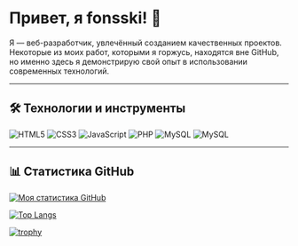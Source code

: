 # Привет, я fonsski! 👋

Я — веб-разработчик, увлечённый созданием качественных проектов. Некоторые из моих работ, которыми я горжусь, находятся вне GitHub, но именно здесь я демонстрирую свой опыт в использовании современных технологий.

---

## 🛠 Технологии и инструменты

![HTML5](https://img.shields.io/badge/HTML5-E34F26?style=flat&logo=html5&logoColor=white)
![CSS3](https://img.shields.io/badge/CSS3-1572B6?style=flat&logo=css3)
![JavaScript](https://img.shields.io/badge/JavaScript-F7DF1E?style=flat&logo=javascript&logoColor=black)
![PHP](https://img.shields.io/badge/PHP-777BB4?style=flat&logo=php&logoColor=white)
![MySQL](https://img.shields.io/badge/MySQL-4479A1?style=flat&logo=mysql&logoColor=white)
![MySQL](https://img.shields.io/badge/Laravel-4479A1?style=flat&logo=laravel&logoColor=white)

---

## 📊 Статистика GitHub
[![Моя статистика GitHub](https://github-readme-stats.vercel.app/api?username=fonsski&show_icons=true&theme=default)](https://github.com/YOUR_USERNAME)

[![Top Langs](https://github-readme-stats.vercel.app/api/top-langs/?username=fonsski&layout=compact&theme=default)](https://github.com/YOUR_USERNAME)

[![trophy](https://github-profile-trophy.vercel.app/?username=fonsski&theme=onedark)](https://github.com/ryo-ma/github-profile-trophy)
